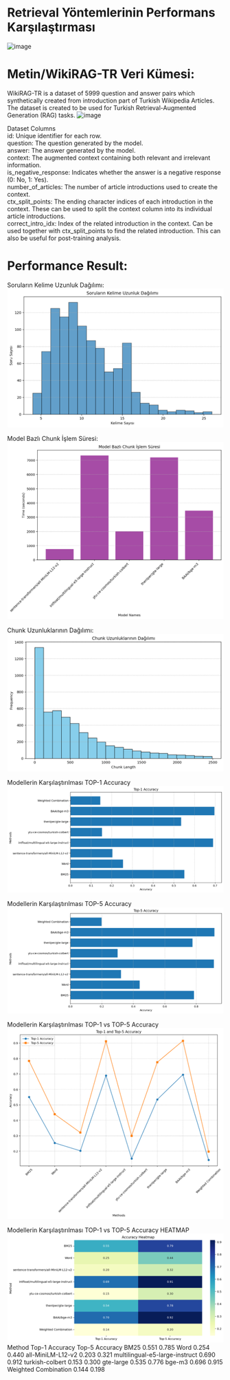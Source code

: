 # Retrieval Yöntemlerinin Performans Karşılaştırması

![image](https://github.com/user-attachments/assets/87125c2e-c89f-41e4-94c3-4b296b8ee241)

# Metin/WikiRAG-TR Veri Kümesi:

WikiRAG-TR is a dataset of 5999 question and answer pairs which synthetically created from introduction part of Turkish Wikipedia Articles. The dataset is created to be used for Turkish Retrieval-Augmented Generation (RAG) tasks.
![image](https://github.com/user-attachments/assets/0fa9234a-2f4c-459c-8c9e-d9508a09fdc9)

Dataset Columns<br>
id: Unique identifier for each row.<br>
question: The question generated by the model.<br>
answer: The answer generated by the model.<br>
context: The augmented context containing both relevant and irrelevant information.<br>
is_negative_response: Indicates whether the answer is a negative response (0: No, 1: Yes).<br>
number_of_articles: The number of article introductions used to create the context.<br>
ctx_split_points: The ending character indices of each introduction in the context. These can be used to split the context column into its individual article introductions.<br>
correct_intro_idx: Index of the related introduction in the context. Can be used together with ctx_split_points to find the related introduction. This can also be useful for post-training analysis.<br>

# Performance Result:

Soruların Kelime Uzunluk Dağılımı:
<br/>
<img src="https://github.com/raifakyol/LLM_WikiRAG-TR/blob/main/result/soru_uzunluk.png" width="auto">
<br/>

Model Bazlı Chunk İşlem Süresi:
<br/>
<img src="https://github.com/raifakyol/LLM_WikiRAG-TR/blob/main/result/chunk_islem_suresi.png" width="auto">
<br/>

Chunk Uzunluklarının Dağılımı:
<br/>
<img src="https://github.com/raifakyol/LLM_WikiRAG-TR/blob/main/result/chunk_uzunluk_dagilimi.png" width="auto">
<br/>

Modellerin Karşılaştırılması TOP-1 Accuracy
<br/>
<img src="https://github.com/raifakyol/LLM_WikiRAG-TR/blob/main/result/top1_accuracy.png" width="auto">
<br/>

Modellerin Karşılaştırılması TOP-5 Accuracy
<br/>
<img src="https://github.com/raifakyol/LLM_WikiRAG-TR/blob/main/result/top5_accuracy.png" width="auto">
<br/>

Modellerin Karşılaştırılması TOP-1 vs TOP-5 Accuracy
<br/>
<img src="https://github.com/raifakyol/LLM_WikiRAG-TR/blob/main/result/top1vstop5_accuracu.png" width="auto">
<br/>

Modellerin Karşılaştırılması TOP-1 vs TOP-5 Accuracy HEATMAP
<br/>
<img src="https://github.com/raifakyol/LLM_WikiRAG-TR/blob/main/result/accuracy_heatmap.png" width="auto">
<br/>
                                 Method  Top-1 Accuracy  Top-5 Accuracy
                                   BM25           0.551           0.785
                                   Word           0.254           0.440
                      all-MiniLM-L12-v2           0.203           0.321
         multilingual-e5-large-instruct           0.690           0.912
                        turkish-colbert           0.153           0.300
                              gte-large           0.535           0.776
                                 bge-m3           0.696           0.915
                   Weighted Combination           0.144           0.198
